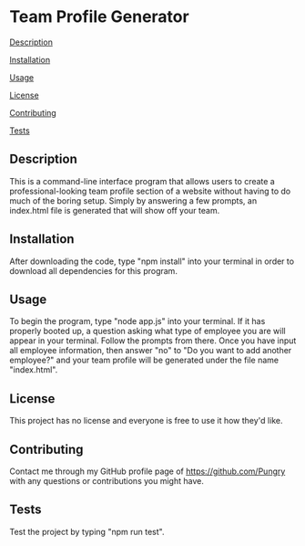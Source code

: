 # Team Profile Generator
[Description](#description) 

[Installation](#installation)

[Usage](#usage) 

[License](#license) 

[Contributing](#contributing) 

[Tests](#tests) 

## Description

This is a command-line interface program that allows users to create a professional-looking team profile section of a website without having to do much of the boring setup. Simply by answering a few prompts, an index.html file is generated that will show off your team. 

## Installation

After downloading the code, type "npm install" into your terminal in order to download all dependencies for this program.

## Usage

To begin the program, type "node app.js" into your terminal. If it has properly booted up, a question asking what type of employee you are will appear in your terminal. Follow the prompts from there. Once you have input all employee information, then answer "no" to "Do you want to add another employee?" and your team profile will be generated under the file name "index.html".

## License

This project has no license and everyone is free to use it how they'd like.

## Contributing

Contact me through my GitHub profile page of https://github.com/Pungry with any questions or contributions you might have.

## Tests

Test the project by typing "npm run test".